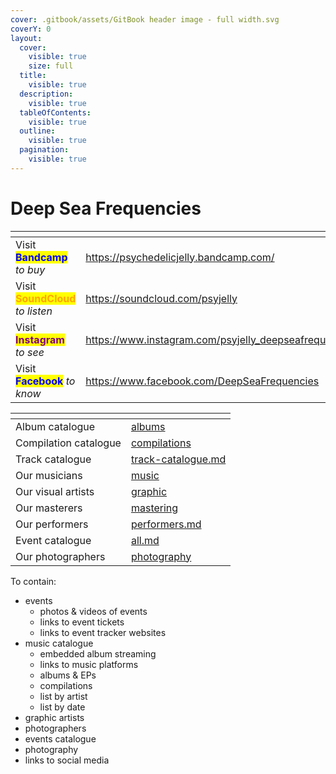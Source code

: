 ```yaml
---
cover: .gitbook/assets/GitBook header image - full width.svg
coverY: 0
layout:
  cover:
    visible: true
    size: full
  title:
    visible: true
  description:
    visible: true
  tableOfContents:
    visible: true
  outline:
    visible: true
  pagination:
    visible: true
---
```


# Deep Sea Frequencies

<table data-card-size="large" data-view="cards"><thead><tr><th></th><th data-hidden data-type="content-ref"></th></tr></thead><tbody><tr><td>Visit <mark style="color:blue;"><strong>Bandcamp</strong></mark> <em>to buy</em></td><td><a href="https://psychedelicjelly.bandcamp.com/">https://psychedelicjelly.bandcamp.com/</a></td></tr><tr><td>Visit <mark style="color:orange;"><strong>SoundCloud</strong></mark> <em>to listen</em></td><td><a href="https://soundcloud.com/psyjelly">https://soundcloud.com/psyjelly</a></td></tr><tr><td>Visit <mark style="color:purple;"><strong>Instagram</strong></mark> <em>to see</em></td><td><a href="https://www.instagram.com/psyjelly_deepseafrequencies/">https://www.instagram.com/psyjelly_deepseafrequencies/</a></td></tr><tr><td>Visit <mark style="color:blue;"><strong>Facebook</strong></mark> <em>to know</em></td><td><a href="https://www.facebook.com/DeepSeaFrequencies">https://www.facebook.com/DeepSeaFrequencies</a></td></tr></tbody></table>



<table data-view="cards"><thead><tr><th></th><th data-hidden data-card-target data-type="content-ref"></th></tr></thead><tbody><tr><td>Album catalogue</td><td><a href="music/albums/">albums</a></td></tr><tr><td>Compilation catalogue</td><td><a href="music/compilations/">compilations</a></td></tr><tr><td>Track catalogue</td><td><a href="music/track-catalogue.md">track-catalogue.md</a></td></tr><tr><td>Our musicians</td><td><a href="artists/music/">music</a></td></tr><tr><td>Our visual artists</td><td><a href="artists/graphic/">graphic</a></td></tr><tr><td>Our masterers</td><td><a href="artists/mastering/">mastering</a></td></tr><tr><td>Our performers</td><td><a href="artists/performers.md">performers.md</a></td></tr><tr><td>Event catalogue</td><td><a href="events/all.md">all.md</a></td></tr><tr><td>Our photographers</td><td><a href="photography/">photography</a></td></tr></tbody></table>



To contain:

* events
  * photos & videos of events
  * links to event tickets
  * links to event tracker websites
* music catalogue
  * embedded album streaming
  * links to music platforms
  * albums & EPs
  * compilations
  * list by artist
  * list by date
* graphic artists
* photographers
* events catalogue
* photography
* links to social media

